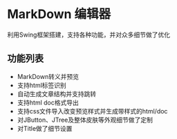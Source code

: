 # MarkDown 编辑器
利用Swing框架搭建，支持各种功能，并对众多细节做了优化

## 功能列表
+ MarkDown转义并预览
+ 支持html标签识别
+ 自动生成文章结构并支持跳转
+ 支持html doc格式导出
+ 支持css文件导入改变预览样式并生成带样式的html/doc
+ 对JButton、JTree及整体皮肤等外观细节做了定制
+ 对Title做了细节设置
